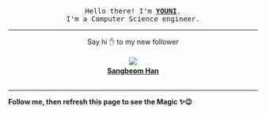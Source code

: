 <p align='center'>
    <samp>Hello there! I'm <b><a href='https://github.com/abdelyouni'>YOUNI</a></b>.<br>
        I'm a Computer Science engineer.
    </samp>
</p>
<hr>
<p align='center'>
    <span>Say hi ✋ to my new follower </span></br></br>
    <img src='https://itspot.ma/github/uronly14me_avatar.png'><b></br>
    <a href='https://github.com/uronly14me'>Sangbeom Han</a></b></br></br>
</p>
<hr>
<b>Follow me, then refresh this page to see the Magic ✨😉</b>